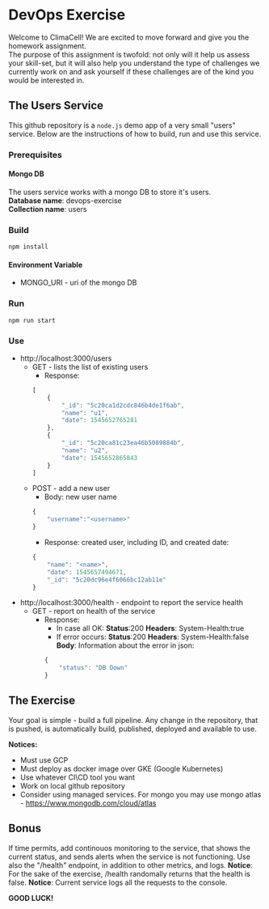 # DevOps Exercise
Welcome to ClimaCell!
We are excited to move forward and give you the homework assignment.  
The purpose of this assignment is twofold: not only will it help us assess your skill-set, but it will also help you understand the type of challenges we currently work on and ask yourself if these challenges are of the kind you would be interested in.

## The Users Service

This github repository is a `node.js` demo app of a very small "users" service.
Below are the instructions of how to build, run and use this service.

### Prerequisites

#### Mongo DB
The users service works with a mongo DB to store it's users.<BR>
**Database name**: devops-exercise<BR>
**Collection name**: users

### Build
`npm install`

#### Environment Variable
* MONGO_URI - uri of the mongo DB

### Run
`npm run start`

### Use
* http://localhost:3000/users
    * GET - lists the list of existing users
        * Response:
        ```javascript
        [
            {
                "_id": "5c20ca1d2cdc846b4de1f6ab",
                "name": "u1",
                "date": 1545652765281
            },
            {
                "_id": "5c20ca81c23ea46b5089884b",
                "name": "u2",
                "date": 1545652865843
            }
        ]
        ```
    * POST - add a new user
        * Body: new user name
        ```javascript
        {
            "username":"<username>"
        }
        ```
        * Response: created user, including ID, and created date:
        ```javascript
        {
            "name": "<name>",
            "date": 1545657494671,
            "_id": "5c20dc96e4f6066bc12ab11e"
        }
        ```
* http://localhost:3000/health - endpoint to report the service health
    * GET - report on health of the service
        * Response:
            * In case all OK:
            **Status**:200
            **Headers**: System-Health:true
            * If error occurs:
            **Status**:200
            **Headers**: System-Health:false
            **Body**: Information about the error in json:
            ```javascript
            {
                "status": "DB Down"
            }
            ```

## The Exercise
Your goal is simple - build a full pipeline.
Any change in the repository, that is pushed, is automatically build, published, deployed and available to use.

**Notices:**
* Must use GCP
* Must deploy as docker image over GKE (Google Kubernetes)
* Use whatever CI\CD tool you want
* Work on local github repository
* Consider using managed services. For mongo you may use mongo atlas - https://www.mongodb.com/cloud/atlas

## Bonus
If time permits, add continouos monitoring to the service, that shows the current status, and sends alerts when the service is not functioning.
Use also the "/health" endpoint, in addition to other metrics, and logs.
**Notice**: For the sake of the exercise, /health randomally returns that the health is false.
**Notice**: Current service logs all the requests to the console.

**GOOD LUCK!**

